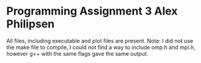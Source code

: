 # Programming Assignment 3 Alex Philipsen

All files, including executable and plot files are present.
Note: I did not use the make file to compile, I could not find a way to include omp.h and mpi.h, however g++ with the same flags gave the same output.
